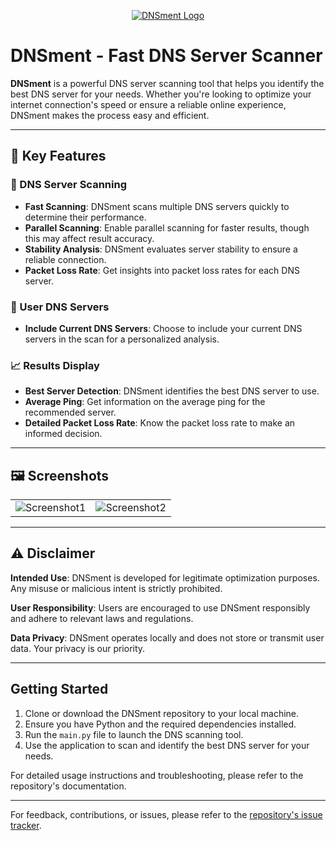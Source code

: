 <p align="center">
  <a href="https://imgur.com/gTU0dzX">
    <img src="https://i.imgur.com/gTU0dzX.png" alt="DNSment Logo">
  </a>
</p>

# DNSment - Fast DNS Server Scanner

**DNSment** is a powerful DNS server scanning tool that helps you identify the best DNS server for your needs. Whether you're looking to optimize your internet connection's speed or ensure a reliable online experience, DNSment makes the process easy and efficient.

---

## 🌟 Key Features

### 🚀 DNS Server Scanning

- **Fast Scanning**: DNSment scans multiple DNS servers quickly to determine their performance.
- **Parallel Scanning**: Enable parallel scanning for faster results, though this may affect result accuracy.
- **Stability Analysis**: DNSment evaluates server stability to ensure a reliable connection.
- **Packet Loss Rate**: Get insights into packet loss rates for each DNS server.

### 📡 User DNS Servers

- **Include Current DNS Servers**: Choose to include your current DNS servers in the scan for a personalized analysis.

### 📈 Results Display

- **Best Server Detection**: DNSment identifies the best DNS server to use.
- **Average Ping**: Get information on the average ping for the recommended server.
- **Detailed Packet Loss Rate**: Know the packet loss rate to make an informed decision.

---

## 🖼️ Screenshots

<table>
  <tr>
    <td><img src="[https://imgur.com/KP1vyeN](https://i.imgur.com/KP1vyeN.png)" alt="Screenshot1"></td>
    <td><img src="[https://imgur.com/u4SkNyy](https://i.imgur.com/u4SkNyy.png)" alt="Screenshot2"></td>
  </tr>
</table>

---

## ⚠️ Disclaimer

**Intended Use**: DNSment is developed for legitimate optimization purposes. Any misuse or malicious intent is strictly prohibited.

**User Responsibility**: Users are encouraged to use DNSment responsibly and adhere to relevant laws and regulations.

**Data Privacy**: DNSment operates locally and does not store or transmit user data. Your privacy is our priority.

---

## Getting Started

1. Clone or download the DNSment repository to your local machine.
2. Ensure you have Python and the required dependencies installed.
3. Run the `main.py` file to launch the DNS scanning tool.
4. Use the application to scan and identify the best DNS server for your needs.

For detailed usage instructions and troubleshooting, please refer to the repository's documentation.

---

For feedback, contributions, or issues, please refer to the [repository's issue tracker](https://github.com/Hysocs/DNSment/issues).

